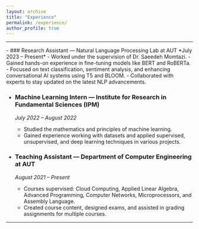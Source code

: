 ```yaml
---
layout: archive
title: "Experience"
permalink: /experience/
author_profile: true
---
```

  <hr> <!-- This will create a line -->
- ### Research Assistant — Natural Language Processing Lab at AUT
  *July 2023 – Present*  
  - Worked under the supervision of Dr. Saeedeh Momtazi.
  - Gained hands-on experience in fine-tuning models like BERT and RoBERTa.
  - Focused on text classification, sentiment analysis, and enhancing conversational AI systems using T5 and BLOOM.
  - Collaborated with experts to stay updated on the latest NLP advancements.

- ### Machine Learning Intern — Institute for Research in Fundamental Sciences (IPM)
  *July 2022 – August 2022*  
  - Studied the mathematics and principles of machine learning.
  - Gained experience working with datasets and applied supervised, unsupervised, and deep learning techniques in various projects.

- ### Teaching Assistant — Department of Computer Engineering at AUT
  *August 2021 – Present*  
  - Courses supervised: Cloud Computing, Applied Linear Algebra, Advanced Programming, Computer Networks, Microprocessors, and Assembly Language.
  - Created course content, designed exams, and assisted in grading assignments for multiple courses.

---

